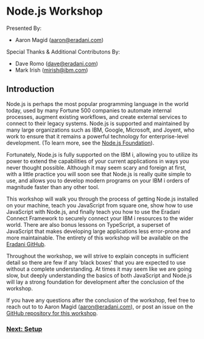 # **Node.js Workshop**

Presented By:
* Aaron Magid (aaron@eradani.com)

Special Thanks & Additional Contributons By:
* Dave Romo (dave@eradani.com)
* Mark Irish (mirish@ibm.com)


## **Introduction**

Node.js is perhaps the most popular programming language in the world today, used by many Fortune 500 companies to automate internal processes, augment existing workflows, and create external services to connect to their legacy systems. Node.js is supported and maintained by many large organizations such as IBM, Google, Microsoft, and Joyent, who work to ensure that it remains a powerful technology for enterprise-level development. (To learn more, see the [Node.js Foundation](https://foundation.nodejs.org/)).

Fortunately, Node.js is fully supported on the IBM i, allowing you to utilize its power to extend the capabilities of your current applications in ways you never thought possible. Although it may seem scary and foreign at first, with a little practice you will soon see that Node.js is really quite simple to use, and allows you to develop modern programs on your IBM i orders of magnitude faster than any other tool.

This workshop will walk you through the process of getting Node.js installed on your machine, teach you JavaScript from square one, show how to use JavaScript with Node.js, and finally teach you how to use the Eradani Connect Framework to securely connect your IBM i resources to the wider world. There are also bonus lessons on TypeScript, a superset of JavaScript that makes developing large applications less error-prone and more maintainable. The entirety of this workshop will be available on the [Eradani GitHub](https://github.com/eradani-inc/nodejs-workshop).

Throughout the workshop, we will strive to explain concepts in sufficient detail so there are few if any 'black boxes' that you are expected to use without a complete understanding. At times it may seem like we are going slow, but deeply understanding the basics of both JavaScript and Node.js will lay a strong foundation for development after the conclusion of the workshop.

If you have any questions after the conclusion of the workshop, feel free to reach out to to Aaron Magid (aaron@eradani.com), or post an issue on the [GitHub repository for this workshop](https://github.com/eradani-inc/nodejs-workshop).

### [Next: Setup](./2.setup.md)